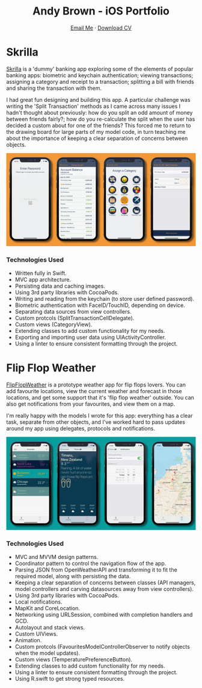 <h1 align="center">
  Andy Brown - iOS Portfolio
</h1>

<p align="center">
    <a href="mailto:andybrown41@icloud.com">Email Me</a> ·
    <a href="#">Download CV</a>
</p>


# Skrilla

[Skrilla](https://github.com/ab492/Skrilla)  is a 'dummy' banking app exploring some of the elements of popular banking apps: biometric and keychain authentication; viewing transactions; assigning a category and receipt to a transaction; splitting a bill with friends and sharing the transaction with them.

I had great fun designing and building this app. A particular challenge was writing the 'Split Transaction' methods as I came across many issues I hadn't thought about previously: how do you split an odd amount of money between friends fairly?; how do you re-calculate the split when the user has decided a custom about for one of the friends? This forced me to return to the drawing board for large parts of my model code, in turn teaching me about the importance of keeping a clear separation of concerns between objects.

![](https://github.com/ab492/iOS-Portfolio/blob/master/PortfolioScreengrabs/Skrilla_Portfolio.png)


### Technologies Used
* Written fully in Swift.
* MVC app architecture.
* Persisting data and caching images.
* Using 3rd party libraries with CocoaPods.
* Writing and reading from the keychain (to store user defined password).
* Biometric authentication with FaceID/TouchID, depending on device.
* Separating data sources from view controllers.
* Custom protcols (SplitTransactionCellDelegate).
* Custom views (CategoryView).
* Extending classes to add custom functionality for my needs.
* Exporting and importing user data using UIActivityController.
* Using a linter to ensure consistent formatting through the project.

# Flip Flop Weather

[FlipFlopWeather](https://github.com/ab492/FlipFlopWeather) is a prototype weather app for flip flops lovers. You can add favourite locations, view the current weather and forecast in those locations, and get some support that it's 'flip flop weather' outside. You can also get notifications from your favourites, and view them on a map.

I'm really happy with the models I wrote for this app: everything has a clear task, separate from other objects, and I've worked hard to pass updates around my app using delegates, protocols and notifications.

![](https://github.com/ab492/iOS-Portfolio/blob/master/PortfolioScreengrabs/FlipFlopWeather_Portfolio.png)

### Technologies Used
* MVC and MVVM design patterns.
* Coordinator pattern to control the navigation flow of the app.
* Parsing JSON from OpenWeatherAPI and transforming it to fit the required model, along with persisting the data.
* Keeping a clear separation of concerns between classes (API managers, model controllers and carving datasources away from view controllers).
* Using 3rd party libraries with CocoaPods.
* Local notifications.
* MapKit and CoreLocation.
* Networking using URLSession, combined with completion handlers and GCD.
* Autolayout and stack views.
* Custom UIViews.
* Animation.
* Custom protcols (FavouritesModelControllerObserver to notify objects when the model updates).
* Custom views (TemperaturePreferenceButton).
* Extending classes to add custom functionality for my needs.
* Using a linter to ensure consistent formatting through the project.
* Using R.swift to get strong typed resources.
